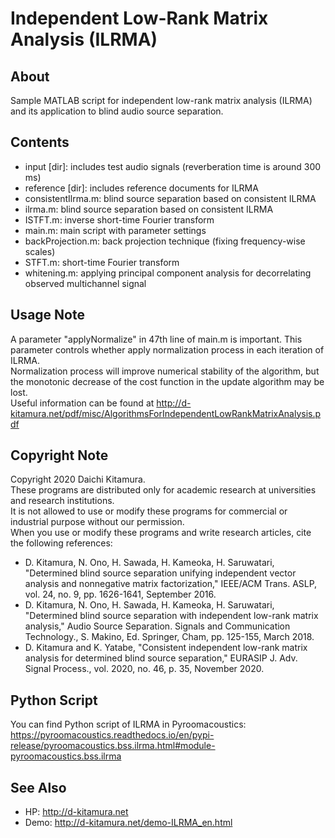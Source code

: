 # Independent Low-Rank Matrix Analysis (ILRMA)

## About
Sample MATLAB script for independent low-rank matrix analysis (ILRMA) and its application to blind audio source separation.

## Contents
- input [dir]:		        includes test audio signals (reverberation time is around 300 ms)
- reference [dir]:	        includes reference documents for ILRMA
- consistentIlrma.m:        blind source separation based on consistent ILRMA
- ilrma.m:			        blind source separation based on consistent ILRMA
- ISTFT.m:			        inverse short-time Fourier transform
- main.m:			        main script with parameter settings
- backProjection.m:	        back projection technique (fixing frequency-wise scales)
- STFT.m:			        short-time Fourier transform
- whitening.m:		        applying principal component analysis for decorrelating observed multichannel signal

## Usage Note
A parameter "applyNormalize" in 47th line of main.m is important. 
This parameter controls whether apply normalization process in each iteration of ILRMA.  
Normalization process will improve numerical stability of the algorithm, but the monotonic decrease of the cost function in the update algorithm may be lost.  
Useful information can be found at http://d-kitamura.net/pdf/misc/AlgorithmsForIndependentLowRankMatrixAnalysis.pdf

## Copyright Note
Copyright 2020 Daichi Kitamura.  
These programs are distributed only for academic research at universities and research institutions.  
It is not allowed to use or modify these programs for commercial or industrial purpose without our permission.  
When you use or modify these programs and write research articles, cite the following references: 
* D. Kitamura, N. Ono, H. Sawada, H. Kameoka, H. Saruwatari, "Determined blind source separation unifying independent vector analysis and nonnegative matrix factorization," IEEE/ACM Trans. ASLP, vol. 24, no. 9, pp. 1626-1641, September 2016.
* D. Kitamura, N. Ono, H. Sawada, H. Kameoka, H. Saruwatari, "Determined blind source separation with independent low-rank matrix analysis," Audio Source Separation. Signals and Communication Technology., S. Makino, Ed. Springer, Cham, pp. 125-155, March 2018.
* D. Kitamura and K. Yatabe, "Consistent independent low-rank matrix analysis for determined blind source separation," EURASIP J. Adv. Signal Process., vol. 2020, no. 46, p. 35, November 2020.

## Python Script
You can find Python script of ILRMA in Pyroomacoustics: https://pyroomacoustics.readthedocs.io/en/pypi-release/pyroomacoustics.bss.ilrma.html#module-pyroomacoustics.bss.ilrma

## See Also
* HP: http://d-kitamura.net
* Demo: http://d-kitamura.net/demo-ILRMA_en.html